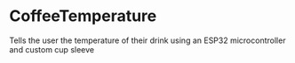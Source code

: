 # CoffeeTemperature
Tells the user the temperature of their drink using  an ESP32 microcontroller and custom cup sleeve
